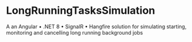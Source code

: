 # LongRunningTasksSimulation
A an Angular • .NET 8 • SignalR • Hangfire solution for simulating starting, monitoring and cancelling long running background jobs 
